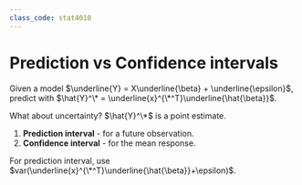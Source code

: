 ```yaml
---
class_code: stat4010
---
```

# Prediction vs Confidence intervals

Given a model $\underline{Y} = X\underline{\beta} + \underline{\epsilon}$, predict with $\hat{Y}^\* = \underline{x}^{\*^T}\underline{\hat{\beta}}$.

What about uncertainty? $\hat{Y}^\*$ is a point estimate.

1. __Prediction interval__ - for a future observation.
2. __Confidence interval__ - for the mean response.

For prediction interval, use $var(\underline{x}^{\*^T}\underline{\hat{\beta}}+\epsilon)$.